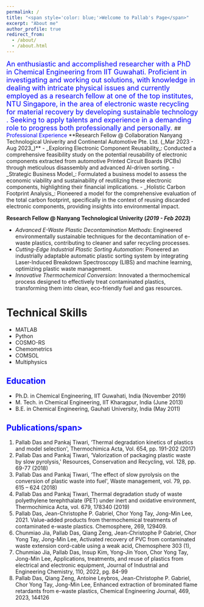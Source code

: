 ```yaml
---
permalink: /
title: "<span style='color: blue;'>Welcome to Pallab's Page</span>"
excerpt: "About me"
author_profile: true
redirect_from: 
  - /about/
  - /about.html
---
```

<span style="color: blue; font-size: 18px; text-align: justify;">
An enthusiastic and accomplished researcher with a PhD in Chemical Engineering from IIT Guwahati. Proficient in investigating and working out solutions, with knowledge in dealing with intricate physical issues and currently employed as a research fellow at one of the top institutes, NTU Singapore, in the area of electronic waste recycling for material recovery by developing sustainable technology . Seeking to apply talents and experience in a demanding role to progress both professionally and personally.
</span>
## <span style="color: blue;">Professional Experience </span>
**Research Fellow @ Collaboration Nanyang Technological Univerity and Continental Automotive Pte. Ltd. (_Mar 2023 - Aug 2023_)**
- _Exploring Electronic Component Reusability_: Conducted a comprehensive feasibility study on the potential reusability of electronic components extracted from automotive Printed Circuit Boards (PCBs) through meticulous disassembly and advanced AI-driven sorting.
- _Strategic Business Model_: Formulated a business model to assess the economic viability and sustainability of reutilizing these electronic components, highlighting their financial implications.
- _Holistic Carbon Footprint Analysis_: Pioneered a model for the comprehensive evaluation of the total carbon footprint, specifically in the context of reusing discarded electronic components, providing insights into environmental impact.

**Research Fellow @ Nanyang Technological Univerity (_2019 - Feb 2023_)**
- _Advanced E-Waste Plastic Decontamination Methods_: Engineered environmentally sustainable techniques for the decontamination of e-waste plastics, contributing to cleaner and safer recycling processes.
- _Cutting-Edge Industrial Plastic Sorting Automation_: Pioneered an industrially adaptable automatic plastic sorting system by integrating Laser-Induced Breakdown Spectroscopy (LIBS) and machine learning, optimizing plastic waste management.
- _Innovative Thermochemical Conversion_: Innovated a thermochemical process designed to effectively treat contaminated plastics, transforming them into clean, eco-friendly fuel and gas resources.

Technical Skills
======
- MATLAB
- Python
- COSMO-RS
- Chemometrics
- COMSOL
- Multiphysics

## <span style="color: blue;">Education</span>
- Ph.D. in Chemical Engineering, IIT Guwahati, India (November 2019)
- M. Tech. in Chemical Engineering, IIT Kharagpur, India (June 2013)
- B.E. in Chemical Engineering, Gauhati University, India (May 2011)

## <span style="color: blue;">Publications/span>
1.	Pallab Das and Pankaj Tiwari, ‘Thermal degradation kinetics of plastics and model selection', Thermochimica Acta, Vol. 654, pp. 191-202 (2017) 
2.	Pallab Das and Pankaj Tiwari, ‘Valorization of packaging plastic waste by slow pyrolysis,' Resources, Conservation and Recycling, vol. 128, pp. 69-77 (2018) 
3.	Pallab Das and Pankaj Tiwari, ‘The effect of slow pyrolysis on the conversion of plastic waste into fuel', Waste management, vol. 79, pp. 615 – 624 (2018) 
4.	Pallab Das and Pankaj Tiwari, Thermal degradation study of waste polyethylene terephthalate (PET) under inert and oxidative environment, Thermochimica Acta, vol. 679, 178340 (2019) 
5.	Pallab Das, Jean-Christophe P. Gabriel, Chor Yong Tay, Jong-Min Lee, 2021. Value-added products from thermochemical treatments of contaminated e-waste plastics. Chemosphere, 269, 129409. 
6.	Chunmiao Jia, Pallab Das, Qiang Zeng, Jean-Christophe P Gabriel, Chor Yong Tay, Jong-Min Lee, Activated recovery of PVC from contaminated waste extension cord-cable using a weak acid, Chemosphere 303 (1), 
7.	Chunmiao Jia, Pallab Das, Insup Kim, Yong-Jin Yoon, Chor Yong Tay, Jong-Min Lee, Applications, treatments, and reuse of plastics from electrical and electronic equipment, Journal of Industrial and Engineering Chemistry, 110, 2022, pg. 84-99 
8.	Pallab Das, Qiang Zeng, Antoine Leybros, Jean-Christophe P. Gabriel, Chor Yong Tay, Jong-Min Lee, Enhanced extraction of brominated flame retardants from e-waste plastics, Chemical Engineering Journal, 469, 2023, 144126 
